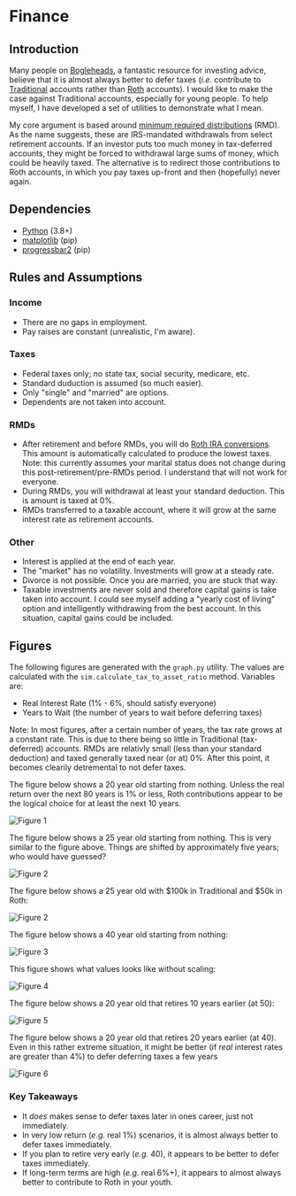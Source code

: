 # Finance

## Introduction

Many people on [Bogleheads](https://www.bogleheads.org), a fantastic resource
for investing advice, believe that it is almost always better to defer taxes
(_i.e._ contribute to
[Traditional](https://www.bogleheads.org/wiki/Traditional_IRA) accounts rather
than [Roth](https://www.bogleheads.org/wiki/Roth_IRA) accounts). I would like to
make the case against Traditional accounts, especially for young people. To help
myself, I have developed a set of utilities to demonstrate what I mean.

My core argument is based around [minimum required
distributions](https://www.bogleheads.org/wiki/Required_Minimum_Distribution)
(RMD). As the name suggests, these are IRS-mandated withdrawals from select
retirement accounts. If an investor puts too much money in tax-deferred
accounts, they might be forced to withdrawal large sums of money, which could be
heavily taxed. The alternative is to redirect those contributions to Roth
accounts, in which you pay taxes up-front and then (hopefully) never again.

## Dependencies

* [Python](https://docs.python.org/3/whatsnew/3.8.html) (3.8+)
* [matplotlib](https://matplotlib.org) (pip)
* [progressbar2](https://pypi.org/project/progressbar2/) (pip)

## Rules and Assumptions

### Income

* There are no gaps in employment.
* Pay raises are constant (unrealistic, I'm aware).

### Taxes

* Federal taxes only; no state tax, social security, medicare, etc.
* Standard duduction is assumed (so much easier).
* Only "single" and "married" are options.
* Dependents are not taken into account.

### RMDs

* After retirement and before RMDs, you will do [Roth IRA
  conversions](https://www.bogleheads.org/wiki/Roth_IRA_conversion). This amount
  is automatically calculated to produce the lowest taxes. Note: this currently
  assumes your marital status does not change during this
  post-retirement/pre-RMDs period. I understand that will not work for everyone.
* During RMDs, you will withdrawal at least your standard deduction. This is
  amount is taxed at 0%.
* RMDs transferred to a taxable account, where it will grow at the same interest
  rate as retirement accounts.

### Other

* Interest is applied at the end of each year.
* The "market" has no volatility. Investments will grow at a steady rate.
* Divorce is not possible. Once you are married, you are stuck that way.
* Taxable investments are never sold and therefore capital gains is take taken
  into account. I could see myself adding a "yearly cost of living" option and
  intelligently withdrawing from the best account. In this situation, capital
  gains could be included.

## Figures

The following figures are generated with the `graph.py` utility. The values are
calculated with the `sim.calculate_tax_to_asset_ratio` method. Variables are:

* Real Interest Rate (1% - 6%, should satisfy everyone)
* Years to Wait (the number of years to wait before deferring taxes)

Note: In most figures, after a certain number of years, the tax rate grows at a
constant rate. This is due to there being so little in Traditional
(tax-deferred) accounts. RMDs are relativly small (less than your standard
deduction) and taxed generally taxed near (or at) 0%. After this point, it
becomes clearily detremental to not defer taxes.

The figure below shows a 20 year old starting from nothing. Unless the real
return over the next 80 years is 1% or less, Roth contributions appear to be the
logical choice for at least the next 10 years.

![Figure 1](https://github.com/6a74/finance/blob/master/figures/Figure_20.png?raw=true)

The figure below shows a 25 year old starting from nothing. This is very similar
to the figure above. Things are shifted by approximately five years; who would
have guessed?

![Figure 2](https://github.com/6a74/finance/blob/master/figures/Figure_25.png?raw=true)

The figure below shows a 25 year old with \$100k in Traditional and \$50k in Roth:

![Figure 2](https://github.com/6a74/finance/blob/master/figures/Figure_25_with_assets.png?raw=true)

The figure below shows a 40 year old starting from nothing:

![Figure 3](https://github.com/6a74/finance/blob/master/figures/Figure_40.png?raw=true)

This figure shows what values looks like without scaling:

![Figure 4](https://github.com/6a74/finance/blob/master/figures/Figure_20_noscale.png?raw=true)

The figure below shows a 20 year old that retires 10 years earlier (at 50):

![Figure 5](https://github.com/6a74/finance/blob/master/figures/Figure_20_retire_at_50.png?raw=true)

The figure below shows a 20 year old that retires 20 years earlier (at 40). Even
in this rather extreme situation, it might be better (if _real_ interest rates
are greater than 4%) to defer deferring taxes a few years

![Figure 6](https://github.com/6a74/finance/blob/master/figures/Figure_20_retire_at_40.png?raw=true)

### Key Takeaways

* It _does_ makes sense to defer taxes later in ones career, just not
  immediately.
* In very low return (_e.g._ real 1%) scenarios, it is almost always better to defer
  taxes immediately.
* If you plan to retire very early (_e.g._ 40), it appears to be better to defer
  taxes immediately.
* If long-term terms are high (_e.g._ real 6%+), it appears to almost always
  better to contribute to Roth in your youth.
